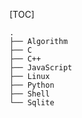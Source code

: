 [TOC]
```shell
.
├── Algorithm
├── C
├── C++
├── JavaScript
├── Linux
├── Python
├── Shell
└── Sqlite
```